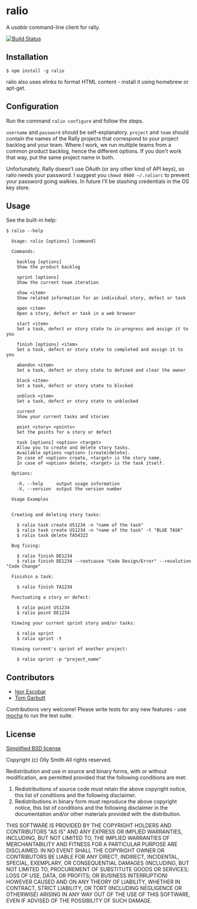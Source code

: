 # ralio

A *usable* command-line client for rally.

[![Build Status](https://travis-ci.org/oesmith/ralio.png)](https://travis-ci.org/oesmith/ralio)


## Installation

    $ npm install -g ralio

ralio also uses elinks to format HTML content - install it using homebrew or apt-get. 

## Configuration

Run the command `ralio configure` and follow the steps.

`username` and `password` should be self-explanatory. `project` and `team`
should contain the names of the Rally projects that correspond to your project
backlog and your team.  Where I work, we run multiple teams from a common
product backlog, hence the different options.  If you don't work that way,
put the same project name in both.

Unfortunately, Rally doesn't use OAuth (or any other kind of API keys), so
ralio needs your password.  I suggest you `chmod 0600 ~/.raliorc` to prevent
your password going walkies. In future I'll be stashing credentials in the OS
key store.

## Usage

See the built-in help:

    $ ralio --help

      Usage: ralio [options] [command]

      Commands:

        backlog [options] 
        Show the product backlog
        
        sprint [options] 
        Show the current team iteration
        
        show <item>
        Show related information for an individual story, defect or task
        
        open <item>
        Open a story, defect or task in a web browser
        
        start <item>
        Set a task, defect or story state to in-progress and assign it to you
        
        finish [options] <item>
        Set a task, defect or story state to completed and assign it to you
        
        abandon <item>
        Set a task, defect or story state to defined and clear the owner
        
        block <item>
        Set a task, defect or story state to blocked
        
        unblock <item>
        Set a task, defect or story state to unblocked
        
        current 
        Show your current tasks and stories
        
        point <story> <points>
        Set the points for a story or defect
        
        task [options] <option> <target>
        Allow you to create and delete story tasks.
        Available options <option> [create|delete].
        In case of <option> create, <target> is the story name.
        In case of <option> delete, <target> is the task itself.

      Options:

        -h, --help     output usage information
        -V, --version  output the version number

      Usage Examples


      Creating and deleting story tasks:

        $ ralio task create US1234 -n "name of the task"
        $ ralio task create US1234 -n "name of the task" -t "BLUE TASK"
        $ ralio task delete TA54322

      Bug fixing:

        $ ralio finish DE1234
        $ ralio finish DE1234 --rootcause "Code Design/Error" --resolution "Code Change"

      Finishin a task:

        $ ralio finish TA1234

      Punctuating a story or defect:

        $ ralio point US1234
        $ ralio point DE1234

      Viewing your current sprint story and/or tasks:

        $ ralio sprint
        $ ralio sprint -t

      Viewing current's sprint of another project:

        $ ralio sprint -p "project_name"

## Contributors
  * [Igor Escobar](http://github.com/igorescobar)
  * [Tom Garbutt](http://github.com/tommg)
  
Contributions very welcome! Please write tests for any new features - use [mocha](http://visionmedia.github.com/mocha/) to run the test suite.

## License

[Simplified BSD license](http://en.wikipedia.org/wiki/BSD_licenses#2-clause_license_.28.22Simplified_BSD_License.22_or_.22FreeBSD_License.22.29)

Copyright (c) Olly Smith
All rights reserved.

Redistribution and use in source and binary forms, with or without
modification, are permitted provided that the following conditions are met:

1. Redistributions of source code must retain the above copyright notice, this
   list of conditions and the following disclaimer.
2. Redistributions in binary form must reproduce the above copyright notice,
   this list of conditions and the following disclaimer in the documentation
   and/or other materials provided with the distribution.

THIS SOFTWARE IS PROVIDED BY THE COPYRIGHT HOLDERS AND CONTRIBUTORS "AS IS" AND
ANY EXPRESS OR IMPLIED WARRANTIES, INCLUDING, BUT NOT LIMITED TO, THE IMPLIED
WARRANTIES OF MERCHANTABILITY AND FITNESS FOR A PARTICULAR PURPOSE ARE
DISCLAIMED. IN NO EVENT SHALL THE COPYRIGHT OWNER OR CONTRIBUTORS BE LIABLE FOR
ANY DIRECT, INDIRECT, INCIDENTAL, SPECIAL, EXEMPLARY, OR CONSEQUENTIAL DAMAGES
(INCLUDING, BUT NOT LIMITED TO, PROCUREMENT OF SUBSTITUTE GOODS OR SERVICES;
LOSS OF USE, DATA, OR PROFITS; OR BUSINESS INTERRUPTION) HOWEVER CAUSED AND
ON ANY THEORY OF LIABILITY, WHETHER IN CONTRACT, STRICT LIABILITY, OR TORT
(INCLUDING NEGLIGENCE OR OTHERWISE) ARISING IN ANY WAY OUT OF THE USE OF THIS
SOFTWARE, EVEN IF ADVISED OF THE POSSIBILITY OF SUCH DAMAGE.

